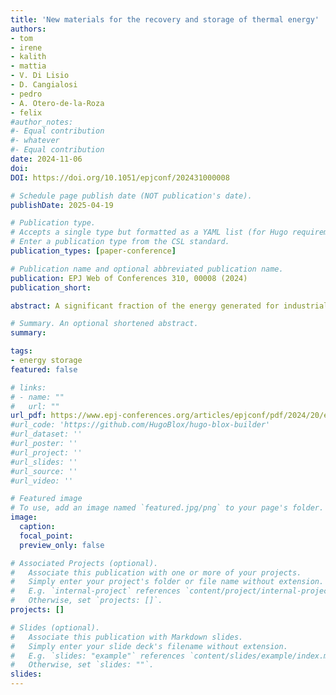 ```yaml
---
title: 'New materials for the recovery and storage of thermal energy'
authors:
- tom
- irene
- kalith
- mattia
- V. Di Lisio
- D. Cangialosi
- pedro
- A. Otero-de-la-Roza
- felix
#author_notes:
#- Equal contribution
#- whatever
#- Equal contribution
date: 2024-11-06
doi: 
DOI: https://doi.org/10.1051/epjconf/202431000008 

# Schedule page publish date (NOT publication's date).
publishDate: 2025-04-19

# Publication type.
# Accepts a single type but formatted as a YAML list (for Hugo requirements).
# Enter a publication type from the CSL standard.
publication_types: [paper-conference]

# Publication name and optional abbreviated publication name.
publication: EPJ Web of Conferences 310, 00008 (2024)
publication_short:

abstract: A significant fraction of the energy generated for industrial and domestic applications is lost in the form of heat. Because of this, thermal-energy storage materials are receiving increasing attention as a means of storing the generated heat for later use. In this paper, a brief description is given of two types of materials used in thermal-energy-storage devices – phase change materials for latent heat storage and photoswitches for chemical energy storage. In addition, we provide a succint account of the experimental and computational tools needed to understand the microscopic mechanisms of energy storage and to facilitate the rational design of new materials.

# Summary. An optional shortened abstract.
summary:

tags:
- energy storage
featured: false

# links:
# - name: ""
#   url: ""
url_pdf: https://www.epj-conferences.org/articles/epjconf/pdf/2024/20/epjconf_lnes2024_00008.pdf
#url_code: 'https://github.com/HugoBlox/hugo-blox-builder'
#url_dataset: ''
#url_poster: ''
#url_project: ''
#url_slides: ''
#url_source: ''
#url_video: ''

# Featured image
# To use, add an image named `featured.jpg/png` to your page's folder. 
image:
  caption:
  focal_point:
  preview_only: false

# Associated Projects (optional).
#   Associate this publication with one or more of your projects.
#   Simply enter your project's folder or file name without extension.
#   E.g. `internal-project` references `content/project/internal-project/index.md`.
#   Otherwise, set `projects: []`.
projects: []

# Slides (optional).
#   Associate this publication with Markdown slides.
#   Simply enter your slide deck's filename without extension.
#   E.g. `slides: "example"` references `content/slides/example/index.md`.
#   Otherwise, set `slides: ""`.
slides:
---
```


<!-- Main text. Remove this comment and add your extra content here.

{{% callout note %}}
Click the *Cite* button above to demo the feature to enable visitors to import publication metadata into their reference management software.
{{% /callout %}}

{{% callout note %}}
Create your slides in Markdown - click the *Slides* button to check out the example.
{{% /callout %}}

Add the publication's **full text** or **supplementary notes** here. You can use rich formatting such as including [code, math, and images](https://docs.hugoblox.com/content/writing-markdown-latex/).

-->
